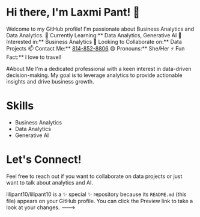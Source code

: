 # Hi there, I'm Laxmi Pant! 👋
Welcome to my GitHub profile! I'm passionate about Business Analytics and Data Analytics. 
🌱 Currently Learning:** Data Analytics, Generative AI
👀 Interested in:** Business Analytics
💞️ Looking to Collaborate on:** Data Projects
📫 Contact Me:** [814-852-8806](tel:+18148528806)
😄 Pronouns:** She/Her
⚡ Fun Fact:** I love to travel!

#About Me
I'm a dedicated professional with a keen interest in data-driven decision-making. My goal is to leverage analytics to provide actionable insights and drive business growth.

# Skills
- Business Analytics
- Data Analytics
- Generative AI

# Let's Connect!
Feel free to reach out if you want to collaborate on data projects or just want to talk about analytics and AI.


lilipant10/lilipant10 is a ✨ special ✨ repository because its `README.md` (this file) appears on your GitHub profile.
You can click the Preview link to take a look at your changes.
--->
